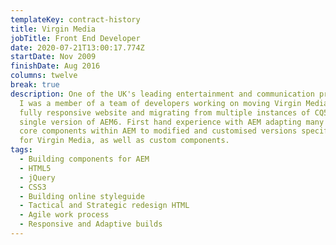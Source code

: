 ```yaml
---
templateKey: contract-history
title: Virgin Media
jobTitle: Front End Developer
date: 2020-07-21T13:00:17.774Z
startDate: Nov 2009
finishDate: Aug 2016
columns: twelve
break: true
description: One of the UK's leading entertainment and communication providers,
  I was a member of a team of developers working on moving Virgin Media to a
  fully responsive website and migrating from multiple instances of CQ5 to a
  single version of AEM6. First hand experience with AEM adapting many of the
  core components within AEM to modified and customised versions specifically
  for Virgin Media, as well as custom components.
tags:
  - Building components for AEM
  - HTML5
  - jQuery
  - CSS3
  - Building online styleguide
  - Tactical and Strategic redesign HTML
  - Agile work process
  - Responsive and Adaptive builds
---
```

